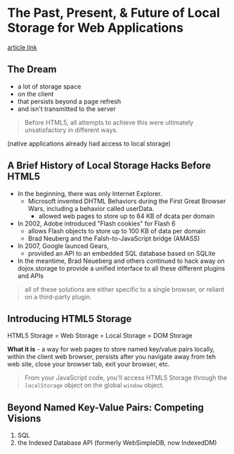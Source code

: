 # The Past, Present, & Future of Local Storage for Web Applications
[article link](http://diveintohtml5.info/storage.html)

## The Dream
- a lot of storage space
- on the client
- that persists beyond a page refresh
- and isn't transmitted to the server

> Before HTML5, all attempts to achieve this were ultimately unsatisfactory in different ways.

(native applications already had access to local storage)

## A Brief History of Local Storage Hacks Before HTML5
- In the beginning, there was only Internet Explorer.
  - Microsoft invented DHTML Behaviors during the First Great Browser Wars, including a behavior called userData.
     - allowed web pages to store up to 64 KB of dcata per domain
- In 2002, Adobe introduced "Flash cookies" for Flash 6
  - allows Flash objects to store up to 100 KB of data per domain
  - Brad Neuberg and the Falsh-to-JavaScript bridge (AMASS)
- In 2007, Google launced Gears, 
  - provided an API to an embedded SQL database based on SQLite
- In the meantime, Brad Neueberg and others continued to hack away on dojox.storage to provide a unified interface to all these different plugins and APIs

> all of these solutions are either specific to a single browser, or reliant on a third-party plugin.

## Introducing HTML5 Storage
HTML5 Storage = Web Storage = Local Storage = DOM Storage

**What it is** - a way for web pages to store named key/value pairs locally, within the client web browser, persists after you navigate away from teh web site, close your browser tab, exit your browser, etc.

> From your JavaScript code, you'll access HTML5 Storage through the `localStorage` object on the global `window` object.

## Beyond Named Key-Value Pairs: Competing Visions
1. SQL
2. the Indexed Database API (formerly WebSimpleDB, now IndexedDM)
